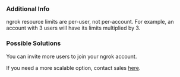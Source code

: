 ### Additional Info

ngrok resource limits are per-user, not per-account. For example, an account with 3 users will have its limits multiplied by 3.

### Possible Solutions

You can invite more users to join your ngrok account.

If you need a more scalable option, contact sales [here](https://ngrok.com/enterprise/contact).
